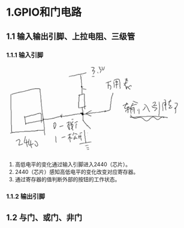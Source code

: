 # 1.GPIO和门电路
## 1.1 输入输出引脚、上拉电阻、三级管
### 1.1.1 输入引脚
![输入引脚](./image/输入引脚.png)
1. 高低电平的变化通过输入引脚进入2440（芯片）。
2. 2440（芯片）感知高低电平的变化改变对应寄存器。
3. 通过寄存器的值判断外部的按钮的工作状态。

### 1.1.2 输出引脚

## 1.2 与门、或门、非门

